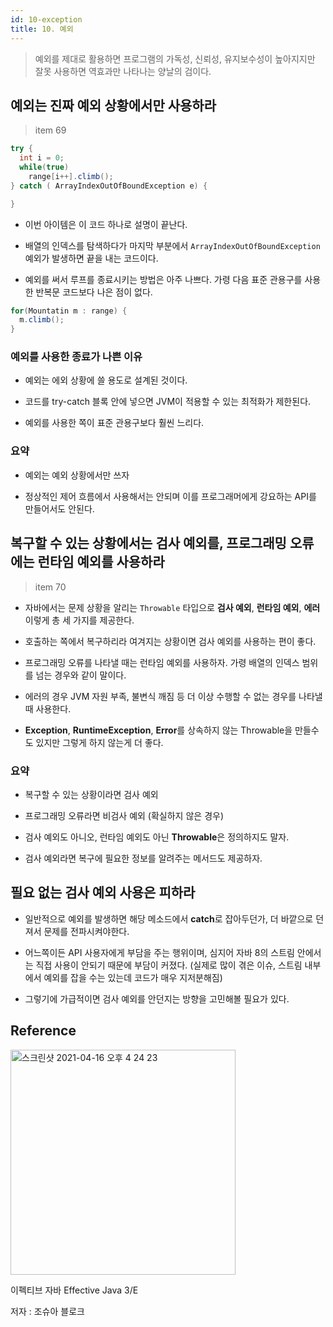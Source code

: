 ```yaml
---
id: 10-exception
title: 10. 예외
---
```


> 예외를 제대로 활용하면 프로그램의 가독성, 신뢰성, 유지보수성이 높아지지만 잘못 사용하면 역효과만 나타나는 양날의 검이다.

## 예외는 진짜 예외 상황에서만 사용하라

> item 69

```java
try {
  int i = 0;
  while(true)
    range[i++].climb();
} catch ( ArrayIndexOutOfBoundException e) {

}
```

- 이번 아이템은 이 코드 하나로 설명이 끝난다.

- 배열의 인덱스를 탐색하다가 마지막 부분에서 `ArrayIndexOutOfBoundException` 예외가 발생하면 끝을 내는 코드이다.

- 예외를 써서 루프를 종료시키는 방법은 아주 나쁘다. 가령 다음 표준 관용구를 사용한 반복문 코드보다 나은 점이 없다.

```java
for(Mountatin m : range) {
  m.climb();
}
```

### 예외를 사용한 종료가 나쁜 이유

- 예외는 에외 상황에 쓸 용도로 설계된 것이다.

- 코드를 try-catch 블록 안에 넣으면 JVM이 적용할 수 있는 최적화가 제한된다.

- 예외를 사용한 쪽이 표준 관용구보다 훨씬 느리다.

### 요약

- 예외는 예외 상황에서만 쓰자

- 정상적인 제어 흐름에서 사용해서는 안되며 이를 프로그래머에게 강요하는 API를 만들어서도 안된다.

## 복구할 수 있는 상황에서는 검사 예외를, 프로그래밍 오류에는 런타임 예외를 사용하라

> item 70

- 자바에서는 문제 상황을 알리는 `Throwable` 타입으로 **검사 예외**, **런타임 예외**, **에러** 이렇게 총 세 가지를 제공한다.

- 호출하는 쪽에서 복구하리라 여겨지는 상황이면 검사 예외를 사용하는 편이 좋다.

- 프로그래밍 오류를 나타낼 때는 런타임 예외를 사용하자. 가령 배열의 인덱스 범위를 넘는 경우와 같이 말이다.

- 에러의 경우 JVM 자원 부족, 불변식 깨짐 등 더 이상 수행할 수 없는 경우를 나타낼 때 사용한다.

- **Exception**, **RuntimeException**, **Error**를 상속하지 않는 Throwable을 만들수도 있지만 그렇게 하지 않는게 더 좋다.

### 요약

- 복구할 수 있는 상황이라면 검사 예외

- 프로그래밍 오류라면 비검사 예외 (확실하지 않은 경우)

- 검사 예외도 아니오, 런타임 예외도 아닌 **Throwable**은 정의하지도 말자.

- 검사 예외라면 복구에 필요한 정보를 알려주는 메서드도 제공하자.

## 필요 없는 검사 예외 사용은 피하라

- 일반적으로 예외를 발생하면 해당 메소드에서 **catch**로 잡아두던가, 더 바깥으로 던져서 문제를 전파시켜야한다.

- 어느쪽이든 API 사용자에게 부담을 주는 행위이며, 심지어 자바 8의 스트림 안에서는 직접 사용이 안되기 때문에 부담이 커졌다. (실제로 많이 겪은 이슈, 스트림 내부에서 예외를 잡을 수는 있는데 코드가 매우 지저분해짐)

- 그렇기에 가급적이면 검사 예외를 안던지는 방향을 고민해볼 필요가 있다.

## Reference

<img width="360" alt="스크린샷 2021-04-16 오후 4 24 23" src="https://user-images.githubusercontent.com/43809168/114987533-3e449400-9ed0-11eb-9b5f-a24f73b6f138.png"/>

이펙티브 자바 Effective Java 3/E

저자 : 조슈아 블로크
